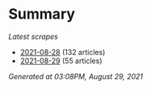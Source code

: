 # Summary
*Latest scrapes*
* [2021-08-28](https://github.com/nuuuwan/news_lk/blob/data/news_lk.2021-08-28.json) (132 articles)
* [2021-08-29](https://github.com/nuuuwan/news_lk/blob/data/news_lk.2021-08-29.json) (55 articles)

*Generated at 03:08PM, August 29, 2021*